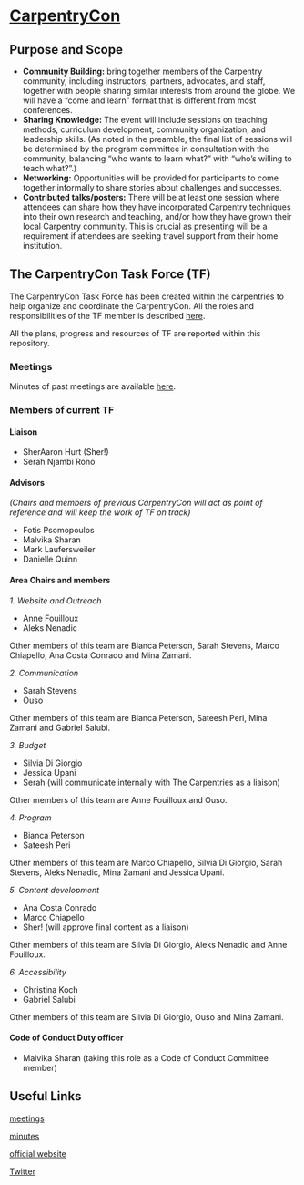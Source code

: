 # [CarpentryCon](http://www.carpentrycon.org/)

## Purpose and Scope
- **Community Building:** bring together members of the Carpentry community, including instructors, partners, advocates, and staff, together with people sharing similar interests from around the globe. We will have a “come and learn” format that is different from most conferences.
- **Sharing Knowledge:** The event will include sessions on teaching methods, curriculum development, community organization, and leadership skills. (As noted in the preamble, the final list of sessions will be determined by the program committee in consultation with the community, balancing “who wants to learn what?” with “who’s willing to teach what?”.)
- **Networking:** Opportunities will be provided for participants to come together informally to share stories about challenges and successes.
- **Contributed talks/posters:** There will be at least one session where attendees can share how they have incorporated Carpentry techniques into their own research and teaching, and/or how they have grown their local Carpentry community. This is crucial as presenting will be a requirement if attendees are seeking travel support from their home institution.

## The CarpentryCon Task Force (TF)

The CarpentryCon Task Force has been created within the carpentries to help organize and coordinate the CarpentryCon. All the roles and responsibilities of the TF member is described [here](https://github.com/carpentries/carpentrycon/blob/master/roles_and_responsibilities.md).

All the plans, progress and resources of TF are reported within this repository.

### Meetings
Minutes of past meetings are available [here](minutes).

### Members of current TF

#### Liaison

* SherAaron Hurt (Sher!)
* Serah Njambi Rono

#### Advisors 

*(Chairs and members of previous CarpentryCon will act as point of reference and will keep the work of TF on track)*

* Fotis Psomopoulos
* Malvika Sharan
* Mark Laufersweiler
* Danielle Quinn

#### Area Chairs and members

*1. Website and Outreach*

  - Anne Fouilloux
  - Aleks Nenadic
 
 Other members of this team are Bianca Peterson, Sarah Stevens, Marco Chiapello, Ana Costa Conrado and Mina Zamani.

*2. Communication*

  - Sarah Stevens
  - Ouso
  
Other members of this team are  Bianca Peterson, Sateesh Peri, Mina Zamani and Gabriel Salubi.

*3. Budget*

  - Silvia Di Giorgio
  - Jessica Upani
  - Serah (will communicate internally with The Carpentries as a liaison)

Other members of this team are Anne Fouilloux and Ouso.

*4. Program*

  - Bianca Peterson
  - Sateesh Peri

Other members of this team are Marco Chiapello, Silvia Di Giorgio, Sarah Stevens, Aleks Nenadic, Mina Zamani and Jessica Upani.

*5. Content development*

  - Ana Costa Conrado
  - Marco Chiapello
  - Sher! (will approve final content as a liaison)
  
Other members of this team are Silvia Di Giorgio, Aleks Nenadic and Anne Fouilloux.
 
*6. Accessibility*

  - Christina Koch
  - Gabriel Salubi
 
Other members of this team are Silvia Di Giorgio, Ouso and Mina Zamani.

#### Code of Conduct Duty officer

- Malvika Sharan (taking this role as a Code of Conduct Committee member)

## Useful Links

[meetings](http://pad.software-carpentry.org/2020carpentrycontaskforce)

[minutes](https://github.com/carpentries/carpentrycon/tree/master/Minutes)

[official website](http://www.carpentrycon.org/)

[Twitter](https://twitter.com/carpentrycon)
